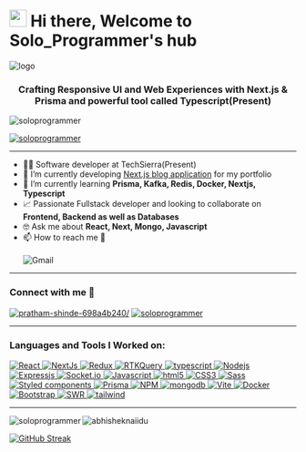 <h1><img src="https://emojis.slackmojis.com/emojis/images/1531849430/4246/blob-sunglasses.gif?1531849430" width="30"/> Hi there, Welcome to Solo_Programmer's hub</h1>

![logo](https://user-images.githubusercontent.com/76880102/157709681-304db8cb-e8b8-46b3-93a5-d37d4f40c698.PNG)

<h3 align="center">
  Crafting Responsive UI and Web Experiences with Next.js & Prisma and powerful tool called
  Typescript(Present)
</h3>

<p align="left">
  <img
    src="https://komarev.com/ghpvc/?username=soloprogrammer&label=Profile%20views&color=0e75b6&style=flat"
    alt="soloprogrammer"
  />
</p>

<p align="left">
  <a href="https://github.com/ryo-ma/github-profile-trophy"
    ><img
      src="https://github-profile-trophy.vercel.app/?username=soloprogrammer&theme=onedark"
      alt="soloprogrammer"
  /></a>
</p>

<hr>

- 🧑‍💻 Software developer at TechSierra(Present)
- 🔭 I’m currently developing  <a target="_blank" href="https://dev-blog-a-nextjs-app.vercel.app/">Next.js blog application</a>
  for my portfolio
- 🌱 I’m currently
learning **Prisma, Kafka, Redis, Docker, Nextjs, Typescript** 
- 📈 Passionate Fullstack developer and looking to collaborate
on **Frontend, Backend as well as Databases** 
- 🤓 Ask me about **React, Next,
Mongo, Javascript**
 - 📫 How to reach me 📩 <br><br> <img style="marginTop:'.4rem'" src="https://img.shields.io/badge/-prathamshinde987@gmail.com-c14438?style=flat-square&logo=Gmail&logoColor=white" alt="Gmail"/>
<hr>

<h3 align="left">Connect with me 🤝 </h3>
<p align="left">
  <a href="https://linkedin.com/in/pratham-shinde-698a4b240/" target="_blank"
    ><img
      align="center"
      src="https://img.shields.io/badge/-Pratham%20Shinde-blue?style=flat-square&logo=Linkedin&logoColor=white"
      alt="pratham-shinde-698a4b240/"
  /></a>
  <a href="https://github.com/SoloProgrammer/SoloProgrammer" target="_blank"
    ><img
      align="center"
      src="https://img.shields.io/badge/-GitHub-181717?style=flat-square&logo=github&logoColor=white"
      alt="soloprogrammer"
  /></a>
</p>
<hr>
<h3 align="left">Languages and Tools I Worked on:</h3>
<p align="left">
  <a href="https://react.dev/" target="_blank">
    <img
      src="https://img.shields.io/badge/-React-45b8d8?style=flat-square&logo=react&logoColor=white"
      alt="React"
    />
  </a>
  
   <a href="https://nextjs.org/" target="_blank">
    <img
      src="https://img.shields.io/badge/NEXT-black?logo=next.js&logoColor=white&style=flat-square"
      alt="NextJs"
    />
  </a>
  
  <a href="https://react-redux.js.org/" target="_blank" rel="noreferrer">
    <img
      src="https://img.shields.io/badge/-Redux-764ABC?style=flat-square&logo=redux&logoColor=white"
      alt="Redux"
    />
  </a>
  <a href="https://redux-toolkit.js.org/tutorials/rtk-query" target="_blank" rel="noreferrer">
    <img
      src="https://img.shields.io/badge/RTKQuery-b8e3e0?logo=reactquery&logoColor=red&style=flat-square"
      alt="RTKQuery"
    />
  </a>
  <a href="https://www.typescriptlang.org/" target="_blank" rel="noreferrer">
    <img
      src="https://img.shields.io/badge/-TypeScript-007ACC?style=flat-square&logo=typescript&logoColor=white"
      alt="typescript"
    />
  </a>
   <a href="https://nodejs.org/docs/latest/api/" target="_blank" rel="noreferrer">
    <img
      src="https://img.shields.io/badge/-Nodejs-43853d?style=flat-square&logo=Node.js&logoColor=white"
      alt="Nodejs"
    />
  </a>
  <a href="https://expressjs.com/en/5x/api.html" target="_blank" rel="noreferrer">
    <img
      src="https://img.shields.io/badge/Express-07a40e?logo=express&logoColor=white&style=flat-square"
      alt="Expressjs"
    />
  </a>
  <a href="https://socket.io/docs/v4/" target="_blank" rel="noreferrer">
    <img
      src="https://img.shields.io/badge/-Socket.io-61dab3?style=flat-square&logo=socket.io&logoColor=black"
      alt="Socket.io"
    />
  </a>
  <a href="https://www.w3schools.com/js/" target="_blank" rel="noreferrer">
    <img
      src="https://img.shields.io/badge/Javascript-f7df1e?logo=JavaScript&logoColor=black&style=flat-square"
      alt="Javascript"
    />
  </a>
   <a href="https://www.w3schools.in/html5/tutorials/" target="_blank" rel="noreferrer">
    <img
      src="https://img.shields.io/badge/-HTML5-E34F26?style=flat-square&logo=html5&logoColor=white"
      alt="html5"
    />
  </a>
   <a href="https://www.w3schools.com/css/" target="_blank" rel="noreferrer">
    <img
      src="https://img.shields.io/badge/-CSS3-1572B6?style=flat-square&logo=css3"
      alt="CSS3"
    />
  </a>
  <a href="https://sass-lang.com/" target="_blank" rel="noreferrer">
    <img
      src="https://img.shields.io/badge/-Sass-CC6699?style=flat-square&logo=sass&logoColor=white"
      alt="Sass"
    />
  </a>
  <a href="https://styled-components.com/" target="_blank" rel="noreferrer">
    <img
      src="https://img.shields.io/badge/-Styled_Components-db7092?style=flat-square&logo=styled-components&logoColor=white"
      alt="Styled components"
    />
  </a>
   <a href="https://www.prisma.io/docs/getting-started" target="_blank" rel="noreferrer">
    <img
      src="https://img.shields.io/badge/Prisma-06297d?logo=prisma&logoColor=white&style=flat-square"
      alt="Prisma"
    />
  </a>
  <a
    href="https://www.npmjs.com/"
    target="_blank"
    rel="noreferrer"
  >
    <img
      src="https://img.shields.io/badge/-NPM-CB3837?style=flat-square&logo=npm&logoColor=white"
      alt="NPM"
    />
  </a>
  <a href="https://www.mongodb.com/docs/" target="_blank" rel="noreferrer">
    <img
      src="https://img.shields.io/badge/-MongoDB-13aa52?style=flat-square&logo=mongodb&logoColor=white"
      alt="mongodb"
    />
  </a>
  <a href="https://vitejs.dev/" target="_blank" rel="noreferrer">
    <img
      src="https://img.shields.io/badge/VITE-a161fe?logo=vite&logoColor=57b8f0&style=flat-square"
      alt="Vite"
    />
  </a>
  <a href="https://docs.docker.com/" target="_blank" rel="noreferrer">
    <img
      src="https://img.shields.io/badge/Docker-3a65ea?logo=docker&logoColor=white&style=flat-square"
      alt="Docker"
    />
  </a>
  <a href="https://getbootstrap.com/" target="_blank" rel="noreferrer">
    <img
      src="https://img.shields.io/badge/-Bootstrap-563D7C?style=flat-square&logo=bootstrap"
      alt="Bootstrap"
    />
  </a>
  <a href="https://swr.vercel.app/" target="_blank" rel="noreferrer">
    <img
      src="https://img.shields.io/badge/SWR-white?logo=swr&logoColor=black&style=flat-square"
      alt="SWR"
    />
  </a>
  <a href="https://tailwindcss.com/" target="_blank" rel="noreferrer">
    <img
      src="https://img.shields.io/badge/Tailwind-white?logo=tailwindcss&logoColor=0bc3b1&style=flat-square"
      alt="tailwind"
    />
  </a>
</p>
<hr>
<p>
  <img
    align="left"
    src="https://github-readme-stats.vercel.app/api/top-langs/?username=soloprogrammer&theme=gotham"
    alt="soloprogrammer"
  />
</p>


<p align="left"> <img src="https://github-readme-stats.vercel.app/api?username=soloprogrammer&show_icons=true&theme=gotham" alt="abhisheknaiidu" />

[![GitHub Streak](https://streak-stats.demolab.com?user=soloprogrammer&theme=radical&border=00EBBB&stroke=EB5454&ring=EB5454&fire=EBC446)](https://git.io/streak-stats)

